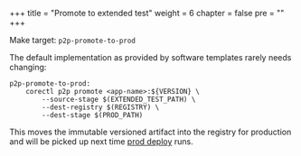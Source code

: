 +++
title = "Promote to extended test"
weight = 6
chapter = false
pre = ""
+++

Make target: `p2p-promote-to-prod`


The default implementation as provided by software templates rarely needs changing:

```
p2p-promote-to-prod:
    corectl p2p promote <app-name>:${VERSION} \
        --source-stage $(EXTENDED_TEST_PATH) \
        --dest-registry $(REGISTRY) \
        --dest-stage $(PROD_PATH)
```

This moves the immutable versioned artifact into the registry for production and will be
picked up next time [prod deploy](/p2p/prod) runs.
